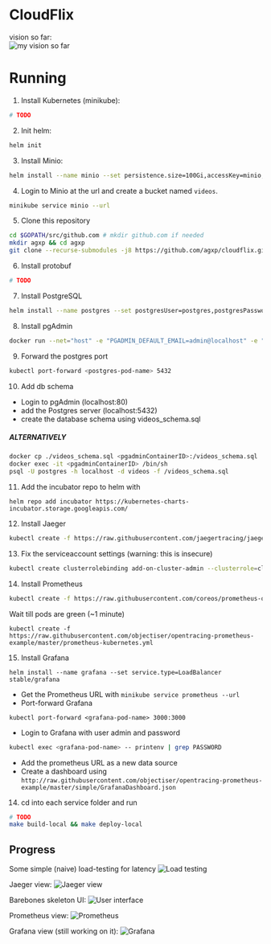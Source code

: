 
# CloudFlix  
vision so far:  
![my vision so far](https://lh5.googleusercontent.com/pyLNBtKGMFikOiJm-84kRbuMRrPn3fOLfGBjYwx4_k5TzuRiKy7NBeJaNSz1gXu0JBWhdxrI1mriijemw6Ea_jYAByDUil8g3ljpHhy3dBQ_58T-Ljcjz-OW2feBY6wFc6YatBnl=s0)  
  
# Running  
1. Install Kubernetes (minikube):  
```sh  
# TODO
```  
2. Init helm:  
```sh  
helm init 
```  
3. Install Minio:   
```sh
helm install --name minio --set persistence.size=100Gi,accessKey=minio,secretKey=minio123,service.type=LoadBalancer stable/minio  
```  
4. Login to Minio at the url and create a bucket named `videos`. 
```sh
minikube service minio --url
```
5. Clone this repository
```sh
cd $GOPATH/src/github.com # mkdir github.com if needed
mkdir agxp && cd agxp
git clone --recurse-submodules -j8 https://github.com/agxp/cloudflix.git
```
6. Install protobuf
```sh
# TODO
```
7. Install PostgreSQL
```sh
helm install --name postgres --set postgresUser=postgres,postgresPassword=postgres123,postgresDatabase=videos,metrics.enabled=true stable/postgresql  
```
8. Install pgAdmin
```sh
docker run --net="host" -e "PGADMIN_DEFAULT_EMAIL=admin@localhost" -e "PGADMIN_DEFAULT_PASSWORD=pgadmin123" -d dpage/pgadmin4
```
9. Forward the postgres port 
```sh
kubectl port-forward <postgres-pod-name> 5432
```
10. Add db schema
- Login to pgAdmin (localhost:80)
- add the Postgres server (localhost:5432)
- create the database schema using videos_schema.sql
##### ALTERNATIVELY
```sh
docker cp ./videos_schema.sql <pgadminContainerID>:/videos_schema.sql
docker exec -it <pgadminContainerID> /bin/sh
psql -U postgres -h localhost -d videos -f /videos_schema.sql
```
11. Add the incubator repo to helm with 
```
helm repo add incubator https://kubernetes-charts-incubator.storage.googleapis.com/
```
12. Install Jaeger
```sh
kubectl create -f https://raw.githubusercontent.com/jaegertracing/jaeger-kubernetes/master/all-in-one/jaeger-all-in-one-template.yml
```
13. Fix the serviceaccount settings (warning: this is insecure)
```sh
kubectl create clusterrolebinding add-on-cluster-admin --clusterrole=cluster-admin --serviceaccount=default:default
```
14. Install Prometheus
```sh
kubectl create -f https://raw.githubusercontent.com/coreos/prometheus-operator/master/bundle.yaml
```
Wait till pods are green (~1 minute)
```
kubectl create -f https://raw.githubusercontent.com/objectiser/opentracing-prometheus-example/master/prometheus-kubernetes.yml
```
15. Install Grafana
```
helm install --name grafana --set service.type=LoadBalancer stable/grafana
```
- Get the Prometheus URL with `minikube service prometheus --url`
- Port-forward Grafana
```
kubectl port-forward <grafana-pod-name> 3000:3000
```
- Login to Grafana with user admin and password 
```sh
kubectl exec <grafana-pod-name> -- printenv | grep PASSWORD
```
- Add the prometheus URL as a new data source
- Create a dashboard using `http://raw.githubusercontent.com/objectiser/opentracing-prometheus-example/master/simple/GrafanaDashboard.json`
14. cd into each service folder and run 
```sh
# TODO
make build-local && make deploy-local
```

## Progress
Some simple (naive) load-testing for latency
![Load testing](https://lh3.googleusercontent.com/vm0TSr3Ezj-5WHb1QrLxc6o1XpQzGEn9GOKZ1C4q00Gw_YDmfT7YaNsddUt4Gnj3i-d4Wf5nLxNstsvYvz699GJDZUdqyZfflnTeVNHaZVrAWondt9Smr-Qr3bW3CLP6Uk-IItZ0=s0)

Jaeger view:
![Jaeger view](https://lh4.googleusercontent.com/rmslgs7gFze1oSLFdBhfqPcY7dsJ_HiYc3zEecJBttLF35vSjJsFSOtqKihRGzg97UBWrPTUvsBNV4hUBgG7u-d9wDZtfSd7McH7HorMgUOQqV3--X0QYDCTj6J4dqtEbn7pkmyv=s0)

Barebones skeleton UI:
![User interface](https://lh4.googleusercontent.com/LGdN-l5lC-WMlyCJdC1Fd9mNq2pt2ifBkdAHFtYrCcCHeY5bk5FnmIi6q1aEPn3YLU4nBlc6X_4fZDs9CoilAvkU0SuQ_ni1SlFwnUdFj7U8iOMsYG3xc50o0VAgof6w37obwVw7=s0)

Prometheus view:
![Prometheus](https://lh4.googleusercontent.com/K-NkFuy4fTox2LlcdC8v2oPp_RgimFSMqGItj87GmpnIst97B8U2ud4x7Nf8JEuD4HF6vLWvVvjgJIadhx1cBDsOwaqjbHcHep9UoJGuZFirTHT24fWDG6yTXbLfCmdEOfX-wDUz=s0)

Grafana view (still working on it):
![Grafana](https://lh5.googleusercontent.com/xz-ga9TxKQYks4fhDRuhvwcZohxDq5L8Gt6JPrQEIffxz2VEMf6h6Jel9PPVrlCpGDDGO6yWJxUSnIIRmuGmUH9VRdrRMXRu_Gw1sax3_N_m150EZteqlT9bwL7ja3Q82k9w1N1P=s0)